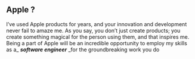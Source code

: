 ## Apple ?

I’ve used Apple products for years, and your innovation and development never fail to amaze me. As you say, you don’t just create products; you create something magical for the person using them, and that inspires me. Being a part of Apple will be an incredible opportunity to employ my skills as a_ **_software engineer_** _for the groundbreaking work you do

